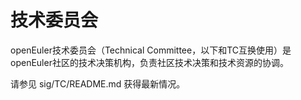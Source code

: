 # 技术委员会

openEuler技术委员会（Technical Committee，以下和TC互换使用）是openEuler社区的技术决策机构，负责社区技术决策和技术资源的协调。

请参见 sig/TC/README.md 获得最新情况。

